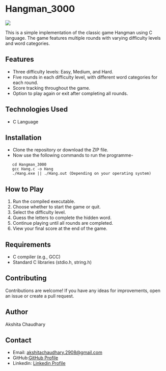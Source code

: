 # Hangman_3000
![](https://play-lh.googleusercontent.com/3vU01hZIomX95xALi7bH1l2OEHFLZYvYsEx0OIjUS1FIPNrIua56phuSd8Fy4Yg9mMM)

This is a simple implementation of the classic game Hangman using C language. The game features multiple rounds with varying difficulty levels and word categories.

## Features

- Three difficulty levels: Easy, Medium, and Hard.
- Five rounds in each difficulty level, with different word categories for each round.
- Score tracking throughout the game.
- Option to play again or exit after completing all rounds.

## Technologies Used
- C Language

## Installation
- Clone the repository or download the ZIP file.
- Now use the following commands to run the programme-
 ```
    cd Hangman_3000
    gcc Hang.c -o Hang
    ./Hang.exe || ./Hang.out (Depending on your operating system)
```

## How to Play

1. Run the compiled executable.
2. Choose whether to start the game or quit.
3. Select the difficulty level.
4. Guess the letters to complete the hidden word.
5. Continue playing until all rounds are completed.
6. View your final score at the end of the game.

## Requirements

- C compiler (e.g., GCC)
- Standard C libraries (stdio.h, string.h)

## Contributing
Contributions are welcome! If you have any ideas for improvements, open an issue or create a pull request.

## Author
Akshita Chaudhary

## Contact
- Email: akshitachaudhary.2908@gmail.com
- GitHub:[GitHub Profile](www.github.com/aksh2908)
- Linkedin: [Linkedin Profile](www.linkedin.com/in/akshita-chaudhary-b44122297)

